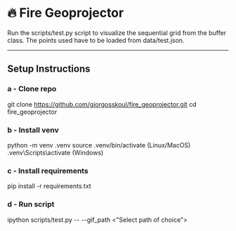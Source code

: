 # 🔥 Fire Geoprojector

Run the scripts/test.py script to visualize the sequential grid from the buffer class. The points used have to be loaded from data/test.json.

---

## Setup Instructions

### a - Clone repo

git clone https://github.com/giorgosskoul/fire_geoprojector.git
cd fire_geoprojector

### b - Install venv

python -m venv .venv
source .venv/bin/activate (Linux/MacOS)
.venv\Scripts\activate (Windows)

### c - Install requirements
pip install -r requirements.txt

### d - Run script
ipython scripts/test.py -- --gif_path <"Select path of choice">